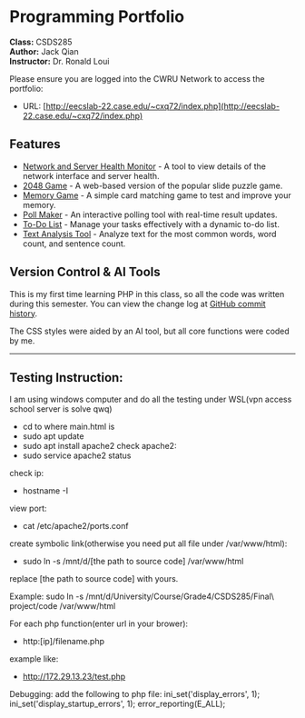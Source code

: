 # Programming Portfolio

**Class:** CSDS285  
**Author:** Jack Qian  
**Instructor:** Dr. Ronald Loui  

Please ensure you are logged into the CWRU Network to access the portfolio:  
- URL: [http://eecslab-22.case.edu/~cxq72/index.php](http://eecslab-22.case.edu/~cxq72/index.php)

## Features

- [Network and Server Health Monitor](http://eecslab-22.case.edu/~cxq72/script1.php) - A tool to view details of the network interface and server health.
- [2048 Game](http://eecslab-22.case.edu/~cxq72/script2.php) - A web-based version of the popular slide puzzle game.
- [Memory Game](http://eecslab-22.case.edu/~cxq72/script3.php) - A simple card matching game to test and improve your memory.
- [Poll Maker](http://eecslab-22.case.edu/~cxq72/script4.php) - An interactive polling tool with real-time result updates.
- [To-Do List](http://eecslab-22.case.edu/~cxq72/script5.php) - Manage your tasks effectively with a dynamic to-do list.
- [Text Analysis Tool](http://eecslab-22.case.edu/~cxq72/script6.php) - Analyze text for the most common words, word count, and sentence count.

## Version Control & AI Tools

This is my first time learning PHP in this class, so all the code was written during this semester. You can view the change log at [GitHub commit history](https://github.com/caokunqian/Programming_Portfolio/commits/main/).

The CSS styles were aided by an AI tool, but all core functions were coded by me.

---
## Testing Instruction:

I am using windows computer and do all the testing under WSL(vpn access school server is solve qwq)

- cd to where main.html is
- sudo apt update
- sudo apt install apache2
check apache2:
- sudo service apache2 status

check ip:
- hostname -I

view port:
- cat /etc/apache2/ports.conf

create symbolic link(otherwise you need put all file under /var/www/html):
- sudo ln -s /mnt/d/[the path to source code] /var/www/html

replace [the path to source code] with yours. 

Example:
sudo ln -s /mnt/d/University/Course/Grade4/CSDS285/Final\ project/code /var/www/html


For each php function(enter url in your brower):

- http:[ip]/filename.php

example like:
- http://172.29.13.23/test.php

Debugging:
add the following to php file:
ini_set('display_errors', 1);
ini_set('display_startup_errors', 1);
error_reporting(E_ALL);



